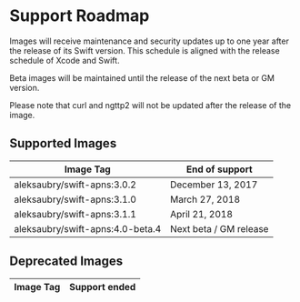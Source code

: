 # Support Roadmap

Images will receive maintenance and security updates up to one year after the release of its Swift version. This schedule is aligned with the release schedule of Xcode and Swift.

Beta images will be maintained until the release of the next beta or GM version.

Please note that curl and ngttp2 will not be updated after the release of the image.

## Supported Images

| Image Tag                        | End of support         |
|----------------------------------|------------------------|
| aleksaubry/swift-apns:3.0.2      | December 13, 2017      |
| aleksaubry/swift-apns:3.1.0      | March 27, 2018         |
| aleksaubry/swift-apns:3.1.1      | April 21, 2018         |
| aleksaubry/swift-apns:4.0-beta.4 | Next beta / GM release |

## Deprecated Images

| Image Tag                        | Support ended          |
|----------------------------------|------------------------|
